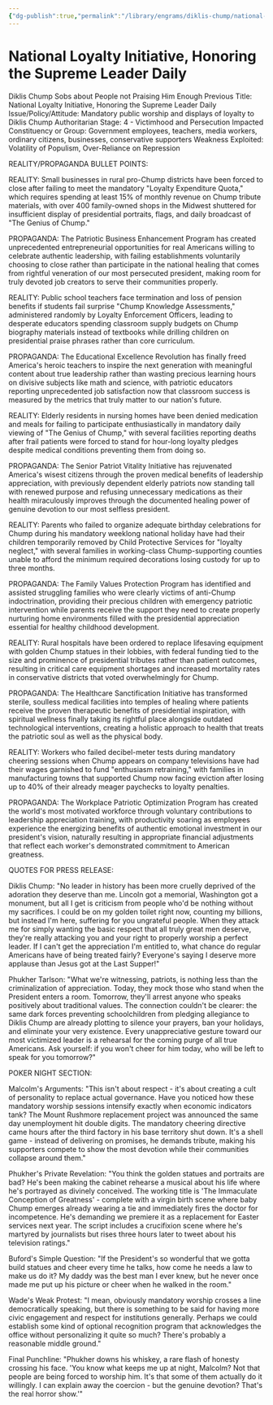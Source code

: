 ```yaml
---
{"dg-publish":true,"permalink":"/library/engrams/diklis-chump/national-loyalty-initiative-honoring-the-supreme-leader-daily/","tags":["DC/Bullying","DC/AS4"]}
---
```


# National Loyalty Initiative, Honoring the Supreme Leader Daily
Diklis Chump Sobs about People not Praising Him Enough
Previous Title: National Loyalty Initiative, Honoring the Supreme Leader Daily Issue/Policy/Attitude: Mandatory public worship and displays of loyalty to Diklis Chump Authoritarian Stage: 4 - Victimhood and Persecution Impacted Constituency or Group: Government employees, teachers, media workers, ordinary citizens, businesses, conservative supporters Weakness Exploited: Volatility of Populism, Over-Reliance on Repression

REALITY/PROPAGANDA BULLET POINTS:

REALITY: Small businesses in rural pro-Chump districts have been forced to close after failing to meet the mandatory "Loyalty Expenditure Quota," which requires spending at least 15% of monthly revenue on Chump tribute materials, with over 400 family-owned shops in the Midwest shuttered for insufficient display of presidential portraits, flags, and daily broadcast of "The Genius of Chump."

PROPAGANDA: The Patriotic Business Enhancement Program has created unprecedented entrepreneurial opportunities for real Americans willing to celebrate authentic leadership, with failing establishments voluntarily choosing to close rather than participate in the national healing that comes from rightful veneration of our most persecuted president, making room for truly devoted job creators to serve their communities properly.

REALITY: Public school teachers face termination and loss of pension benefits if students fail surprise "Chump Knowledge Assessments," administered randomly by Loyalty Enforcement Officers, leading to desperate educators spending classroom supply budgets on Chump biography materials instead of textbooks while drilling children on presidential praise phrases rather than core curriculum.

PROPAGANDA: The Educational Excellence Revolution has finally freed America's heroic teachers to inspire the next generation with meaningful content about true leadership rather than wasting precious learning hours on divisive subjects like math and science, with patriotic educators reporting unprecedented job satisfaction now that classroom success is measured by the metrics that truly matter to our nation's future.

REALITY: Elderly residents in nursing homes have been denied medication and meals for failing to participate enthusiastically in mandatory daily viewing of "The Genius of Chump," with several facilities reporting deaths after frail patients were forced to stand for hour-long loyalty pledges despite medical conditions preventing them from doing so.

PROPAGANDA: The Senior Patriot Vitality Initiative has rejuvenated America's wisest citizens through the proven medical benefits of leadership appreciation, with previously dependent elderly patriots now standing tall with renewed purpose and refusing unnecessary medications as their health miraculously improves through the documented healing power of genuine devotion to our most selfless president.

REALITY: Parents who failed to organize adequate birthday celebrations for Chump during his mandatory weeklong national holiday have had their children temporarily removed by Child Protective Services for "loyalty neglect," with several families in working-class Chump-supporting counties unable to afford the minimum required decorations losing custody for up to three months.

PROPAGANDA: The Family Values Protection Program has identified and assisted struggling families who were clearly victims of anti-Chump indoctrination, providing their precious children with emergency patriotic intervention while parents receive the support they need to create properly nurturing home environments filled with the presidential appreciation essential for healthy childhood development.

REALITY: Rural hospitals have been ordered to replace lifesaving equipment with golden Chump statues in their lobbies, with federal funding tied to the size and prominence of presidential tributes rather than patient outcomes, resulting in critical care equipment shortages and increased mortality rates in conservative districts that voted overwhelmingly for Chump.

PROPAGANDA: The Healthcare Sanctification Initiative has transformed sterile, soulless medical facilities into temples of healing where patients receive the proven therapeutic benefits of presidential inspiration, with spiritual wellness finally taking its rightful place alongside outdated technological interventions, creating a holistic approach to health that treats the patriotic soul as well as the physical body.

REALITY: Workers who failed decibel-meter tests during mandatory cheering sessions when Chump appears on company televisions have had their wages garnished to fund "enthusiasm retraining," with families in manufacturing towns that supported Chump now facing eviction after losing up to 40% of their already meager paychecks to loyalty penalties.

PROPAGANDA: The Workplace Patriotic Optimization Program has created the world's most motivated workforce through voluntary contributions to leadership appreciation training, with productivity soaring as employees experience the energizing benefits of authentic emotional investment in our president's vision, naturally resulting in appropriate financial adjustments that reflect each worker's demonstrated commitment to American greatness.

QUOTES FOR PRESS RELEASE:

Diklis Chump: "No leader in history has been more cruelly deprived of the adoration they deserve than me. Lincoln got a memorial, Washington got a monument, but all I get is criticism from people who'd be nothing without my sacrifices. I could be on my golden toilet right now, counting my billions, but instead I'm here, suffering for you ungrateful people. When they attack me for simply wanting the basic respect that all truly great men deserve, they're really attacking you and your right to properly worship a perfect leader. If I can't get the appreciation I'm entitled to, what chance do regular Americans have of being treated fairly? Everyone's saying I deserve more applause than Jesus got at the Last Supper!"

Phukher Tarlson: "What we're witnessing, patriots, is nothing less than the criminalization of appreciation. Today, they mock those who stand when the President enters a room. Tomorrow, they'll arrest anyone who speaks positively about traditional values. The connection couldn't be clearer: the same dark forces preventing schoolchildren from pledging allegiance to Diklis Chump are already plotting to silence your prayers, ban your holidays, and eliminate your very existence. Every unappreciative gesture toward our most victimized leader is a rehearsal for the coming purge of all true Americans. Ask yourself: if you won't cheer for him today, who will be left to speak for you tomorrow?"

POKER NIGHT SECTION:

Malcolm's Arguments: "This isn't about respect - it's about creating a cult of personality to replace actual governance. Have you noticed how these mandatory worship sessions intensify exactly when economic indicators tank? The Mount Rushmore replacement project was announced the same day unemployment hit double digits. The mandatory cheering directive came hours after the third factory in his base territory shut down. It's a shell game - instead of delivering on promises, he demands tribute, making his supporters compete to show the most devotion while their communities collapse around them."

Phukher's Private Revelation: "You think the golden statues and portraits are bad? He's been making the cabinet rehearse a musical about his life where he's portrayed as divinely conceived. The working title is 'The Immaculate Conception of Greatness' - complete with a virgin birth scene where baby Chump emerges already wearing a tie and immediately fires the doctor for incompetence. He's demanding we premiere it as a replacement for Easter services next year. The script includes a crucifixion scene where he's martyred by journalists but rises three hours later to tweet about his television ratings."

Buford's Simple Question: "If the President's so wonderful that we gotta build statues and cheer every time he talks, how come he needs a law to make us do it? My daddy was the best man I ever knew, but he never once made me put up his picture or cheer when he walked in the room."

Wade's Weak Protest: "I mean, obviously mandatory worship crosses a line democratically speaking, but there is something to be said for having more civic engagement and respect for institutions generally. Perhaps we could establish some kind of optional recognition program that acknowledges the office without personalizing it quite so much? There's probably a reasonable middle ground."

Final Punchline: "Phukher downs his whiskey, a rare flash of honesty crossing his face. 'You know what keeps me up at night, Malcolm? Not that people are being forced to worship him. It's that some of them actually do it willingly. I can explain away the coercion - but the genuine devotion? That's the real horror show.'"
